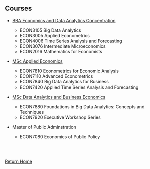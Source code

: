 ## Courses

* [BBA Economics and Data Analytics Concentration](https://bba.hkbu.edu.hk/eng/programmes/curriculum/econ.jsp)
  * ECON3105 Big Data Analytics
  * ECON3005 Applied Econometrics
  * ECON4006 Time Series Analysis and Forecasting
  * ECON3076 Intermediate Microeconomics
  * ECON2016 Mathematics for Economists
  
* [MSc Applied Economics](https://mscaecon.hkbu.edu.hk/eng/main/Index)
  * ECON7810 Econometrics for Economic Analysis
  * ECON7110 Advanced Econometrics
  * ECON7840 Big Data Analytics for Business
  * ECON7420 Applied Time Series Analysis and Forecasting
  
* [MSc Data Analytics and Business Economics](https://mscdabe.hkbu.edu.hk/eng/main/Index)
  * ECON7880 Foundations in Big Data Analytics: Concepts and Techniques
  * ECON7920 Executive Workshop Series
  
* Master of Public Adminstration
  * ECON7080 Economics of Public Policy

<br/>
<br/>

[Return Home](index.md)
